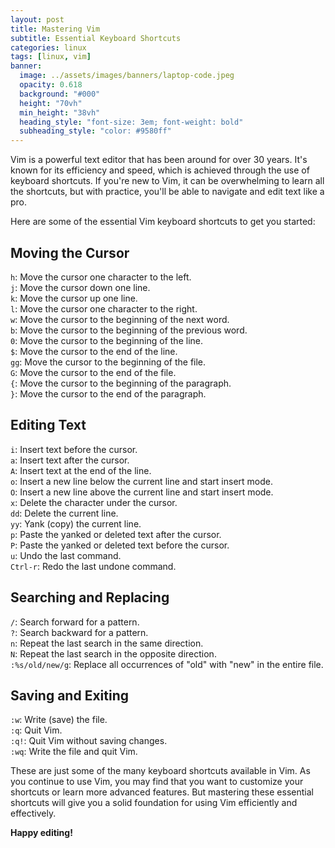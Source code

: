 ```yaml
---
layout: post
title: Mastering Vim
subtitle: Essential Keyboard Shortcuts
categories: linux
tags: [linux, vim]
banner:
  image: ../assets/images/banners/laptop-code.jpeg
  opacity: 0.618
  background: "#000"
  height: "70vh"
  min_height: "38vh"
  heading_style: "font-size: 3em; font-weight: bold"
  subheading_style: "color: #9580ff"
---
```


Vim is a powerful text editor that has been around for over 30 years. It's known for its efficiency and speed, which is achieved through the use of keyboard shortcuts. If you're new to Vim, it can be overwhelming to learn all the shortcuts, but with practice, you'll be able to navigate and edit text like a pro.

Here are some of the essential Vim keyboard shortcuts to get you started:
## Moving the Cursor
```h```: Move the cursor one character to the left.<br />
```j```: Move the cursor down one line.<br />
```k```: Move the cursor up one line.<br />
```l```: Move the cursor one character to the right.<br />
```w```: Move the cursor to the beginning of the next word.<br />
```b```: Move the cursor to the beginning of the previous word.<br />
```0```: Move the cursor to the beginning of the line.<br />
```$```: Move the cursor to the end of the line.<br />
```gg```: Move the cursor to the beginning of the file.<br />
```G```: Move the cursor to the end of the file.<br />
```{```: Move the cursor to the beginning of the paragraph.<br />
```}```: Move the cursor to the end of the paragraph.<br />

## Editing Text
```i```: Insert text before the cursor.<br />
```a```: Insert text after the cursor.<br />
```A```: Insert text at the end of the line.<br />
```o```: Insert a new line below the current line and start insert mode.<br />
```O```: Insert a new line above the current line and start insert mode.<br />
```x```: Delete the character under the cursor.<br />
```dd```: Delete the current line.<br />
```yy```: Yank (copy) the current line.<br />
```p```: Paste the yanked or deleted text after the cursor.<br />
```P```: Paste the yanked or deleted text before the cursor.<br />
```u```: Undo the last command.<br />
```Ctrl-r```: Redo the last undone command.<br />

## Searching and Replacing
```/```: Search forward for a pattern.<br />
```?```: Search backward for a pattern.<br />
```n```: Repeat the last search in the same direction.<br />
```N```: Repeat the last search in the opposite direction.<br />
```:%s/old/new/g```: Replace all occurrences of "old" with "new" in the entire file.<br />

## Saving and Exiting
```:w```: Write (save) the file.<br />
```:q```: Quit Vim.<br />
```:q!```: Quit Vim without saving changes.<br />
```:wq```: Write the file and quit Vim.<br />

These are just some of the many keyboard shortcuts available in Vim. As you continue to use Vim, you may find that you want to customize your shortcuts or learn more advanced features. But mastering these essential shortcuts will give you a solid foundation for using Vim efficiently and effectively.

**Happy editing!**

